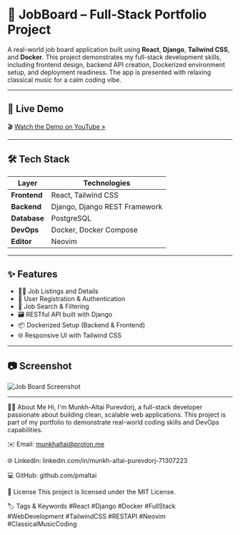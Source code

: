 # 💼 JobBoard – Full-Stack Portfolio Project

A real-world job board application built using **React**, **Django**, **Tailwind CSS**, and **Docker**. This project demonstrates my full-stack development skills, including frontend design, backend API creation, Dockerized environment setup, and deployment readiness. The app is presented with relaxing classical music for a calm coding vibe.

---

## 🚀 Live Demo

🎬 [Watch the Demo on YouTube »](https://youtu.be/uG5Bbr5sqmc)

---

## 🛠 Tech Stack

| Layer        | Technologies                       |
|--------------|------------------------------------|
| **Frontend** | React, Tailwind CSS                |
| **Backend**  | Django, Django REST Framework      |
| **Database** | PostgreSQL                         |
| **DevOps**   | Docker, Docker Compose             |
| **Editor**   | Neovim                             |

---

## ✨ Features

- 👨‍💼 Job Listings and Details
- 📝 User Registration & Authentication
- 🔎 Job Search & Filtering
- 🗃 RESTful API built with Django
- 📦 Dockerized Setup (Backend & Frontend)
- 🌐 Responsive UI with Tailwind CSS

---

## 📷 Screenshot

![Job Board Screenshot](frontend/public/thumbnail.png)

---
👨‍💻 About Me
Hi, I'm Munkh-Altai Purevdorj, a full-stack developer passionate about building clean, scalable web applications. This project is part of my portfolio to demonstrate real-world coding skills and DevOps capabilities.

✉️ Email: munkhaltai@proton.me

🌐 LinkedIn: linkedin.com/in/munkh-altai-purevdorj-71307223

💻 GitHub: github.com/pmaltai

📜 License
This project is licensed under the MIT License.

🏷️ Tags & Keywords
#React #Django #Docker #FullStack #WebDevelopment
#TailwindCSS #RESTAPI #Neovim #ClassicalMusicCoding

